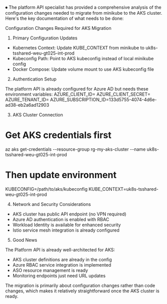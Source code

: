 ⏺ The platform API specialist has provided a comprehensive analysis of the configuration
changes needed to migrate from minikube to the AKS cluster. Here's the key documentation
of what needs to be done:

Configuration Changes Required for AKS Migration

1. Primary Configuration Updates

- Kubernetes Context: Update KUBE_CONTEXT from minikube to
  uk8s-tsshared-weu-gt025-int-prod
- Kubeconfig Path: Point to AKS kubeconfig instead of local minikube config
- Docker Compose: Update volume mount to use AKS kubeconfig file

2. Authentication Setup

The platform API is already configured for Azure AD but needs these environment
variables:
AZURE_CLIENT_ID=<service-principal-client-id>
AZURE_CLIENT_SECRET=<service-principal-secret>
AZURE_TENANT_ID=<azure-tenant-id>
AZURE_SUBSCRIPTION_ID=133d5755-4074-4d6e-ad38-eb2a6ad12903

3. AKS Cluster Connection

# Get AKS credentials first

az aks get-credentials --resource-group rg-my-aks-cluster --name
uk8s-tsshared-weu-gt025-int-prod

# Then update environment

KUBECONFIG=/path/to/aks/kubeconfig
KUBE_CONTEXT=uk8s-tsshared-weu-gt025-int-prod

4. Network and Security Considerations

- AKS cluster has public API endpoint (no VPN required)
- Azure AD authentication is enabled with RBAC
- Workload Identity is available for enhanced security
- Istio service mesh integration is already configured

5. Good News

The Platform API is already well-architected for AKS:

- AKS cluster definitions are already in the config
- Azure RBAC service integration is implemented
- ASO resource management is ready
- Monitoring endpoints just need URL updates

The migration is primarily about configuration changes rather than code changes, which
makes it relatively straightforward once the AKS cluster is ready.
